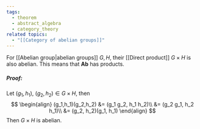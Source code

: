 ```yaml
---
tags:
  - theorem
  - abstract_algebra
  - category_theory
related topics:
  - "[[Category of abelian groups]]"
---
```

For [[Abelian group|abelian groups]] $G,H$, their [[Direct product]] $G\times H$ is also abelian. This means that $\mathbf{Ab}$ has products.
##### Proof:
Let $(g_1,h_1),\ (g_2,h_2)\in G\times H$, then$$
\begin{align}
	(g_1,h_1)(g_2,h_2)
	&= (g_1 g_2, h_1 h_2)\\
	&= (g_2 g_1, h_2 h_1)\\
	&= (g_2, h_2)(g_1, h_1)
\end{align}
$$Then $G\times H$ is abelian.